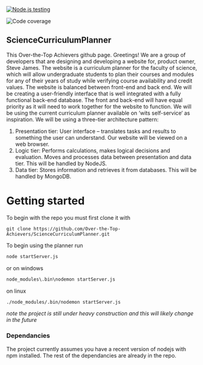
[![Node.js testing](https://github.com/Over-the-Top-Achievers/ScienceCurriculumPlanner/actions/workflows/main.yml/badge.svg)](https://github.com/Over-the-Top-Achievers/ScienceCurriculumPlanner/actions/workflows/main.yml)

![Code coverage](https://raw.githubusercontent.com/Over-the-Top-Achievers/ScienceCurriculumPlanner/badges/coverage/badge-statements.svg?token=ALSWVBYE23B52DNDGWERVTLAVOBNK)

## ScienceCurriculumPlanner
This Over-the-Top Achievers github page. Greetings!
We are a group of developers that are designing and developing a website for, product owner, Steve James. The website is a curriculum planner for the faculty of science, which will allow undergraduate students to plan their courses and modules for any of their years of study while verifying course availability and credit values. 
The website is balanced between front-end and back end. We will be creating a user-friendly interface that is well integrated with a fully functional back-end database. The front and back-end will have equal priority as it will need to work together for the website to function. We will be using the current curriculum planner available on ‘wits self-service‘ as inspiration. 
We will be using a three-tier architecture pattern: 
1.	Presentation tier: User interface – translates tasks and results to something the user can understand. Our website will be viewed on a web browser.
2.	Logic tier: Performs calculations, makes logical decisions and evaluation. Moves and processes data between presentation and data tier. This will be handled by NodeJS.
3.	Data tier: Stores information and retrieves it from databases. This will be handled by MongoDB.

# Getting started
  To begin with the repo you must first clone it with
  
  ``` 
  git clone https://github.com/Over-the-Top-Achievers/ScienceCurriculumPlanner.git
  ```
  To begin using the planner run 
  
  ```bash 
  node startServer.js
  ```
  or on windows
  ```bash 
  node_modules\.bin\nodemon startServer.js
  ```
  on linux 
  ```bash 
  ./node_modules/.bin/nodemon startServer.js
  ```
  
  *note the project is still under heavy construction and this will likely change in the future*
  
 ### Dependancies 
  The project currently assumes you have a recent version of nodejs with npm installed.
  The rest of the dependancies are already in the repo.

